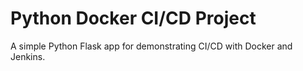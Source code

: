 # Python Docker CI/CD Project
A simple Python Flask app for demonstrating CI/CD with Docker and Jenkins.
